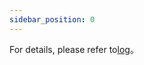 ```yaml
---
sidebar_position: 0
---
```


For details, please refer to[log](https://www.npmjs.com/package/ew-message)。
